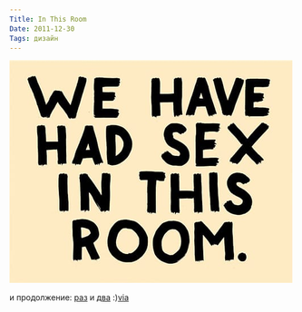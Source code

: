 ```yaml
---
Title: In This Room
Date: 2011-12-30
Tags: дизайн
---
```


![this-room.jpg](images/this-room.jpg)

и продолжение: [раз][1] и [два][2] :)[via][3]

[1]: http://www.20x200.com/artworks/4021-steve-lambert-drawings-for-3-rooms-in
[2]: http://www.20x200.com/artworks/4022-steve-lambert-drawings-for-3-rooms-in
[3]: http://thisisnthappiness.com/post/14987008545/steve-lambert